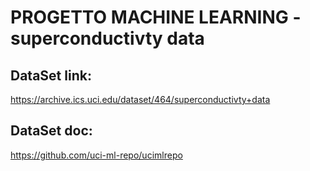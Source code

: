 # PROGETTO MACHINE LEARNING - superconductivty data

## DataSet link: 
https://archive.ics.uci.edu/dataset/464/superconductivty+data
## DataSet doc: 
https://github.com/uci-ml-repo/ucimlrepo
